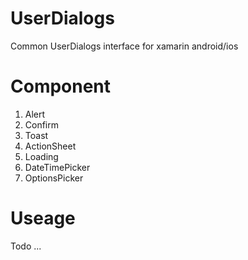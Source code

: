 
# UserDialogs

Common UserDialogs interface for xamarin android/ios

# Component

1. Alert
2. Confirm
3. Toast 
4. ActionSheet 
5. Loading 
6. DateTimePicker 
7. OptionsPicker 



# Useage 
Todo ... 